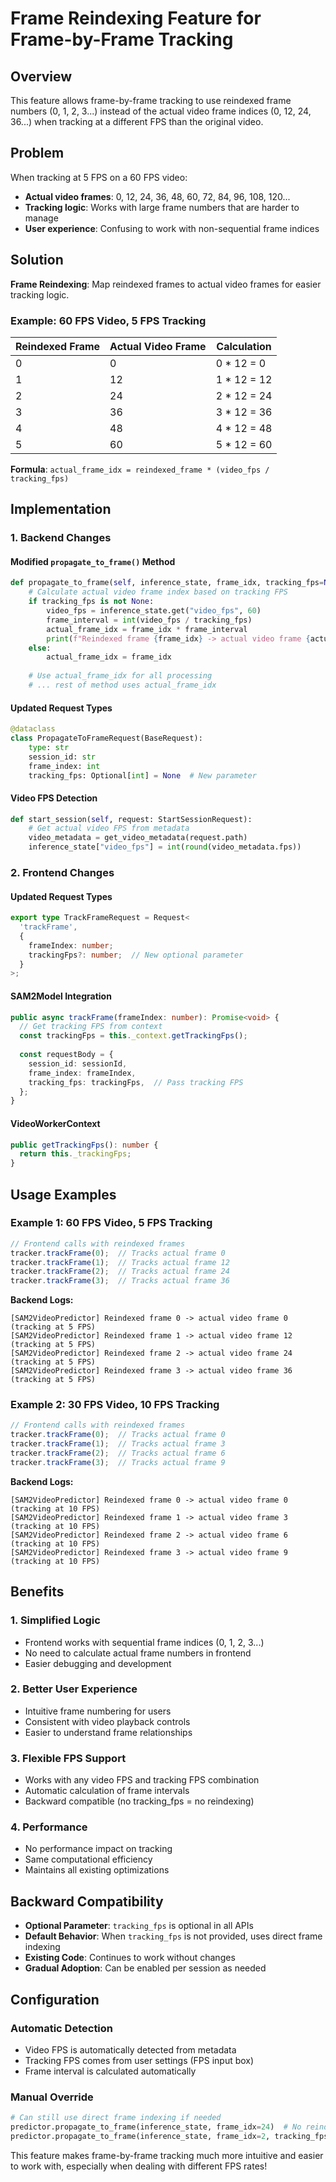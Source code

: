 # Frame Reindexing Feature for Frame-by-Frame Tracking

## Overview

This feature allows frame-by-frame tracking to use reindexed frame numbers (0, 1, 2, 3...) instead of the actual video frame indices (0, 12, 24, 36...) when tracking at a different FPS than the original video.

## Problem

When tracking at 5 FPS on a 60 FPS video:
- **Actual video frames**: 0, 12, 24, 36, 48, 60, 72, 84, 96, 108, 120...
- **Tracking logic**: Works with large frame numbers that are harder to manage
- **User experience**: Confusing to work with non-sequential frame indices

## Solution

**Frame Reindexing**: Map reindexed frames to actual video frames for easier tracking logic.

### Example: 60 FPS Video, 5 FPS Tracking

| Reindexed Frame | Actual Video Frame | Calculation |
|----------------|-------------------|-------------|
| 0 | 0 | 0 * 12 = 0 |
| 1 | 12 | 1 * 12 = 12 |
| 2 | 24 | 2 * 12 = 24 |
| 3 | 36 | 3 * 12 = 36 |
| 4 | 48 | 4 * 12 = 48 |
| 5 | 60 | 5 * 12 = 60 |

**Formula**: `actual_frame_idx = reindexed_frame * (video_fps / tracking_fps)`

## Implementation

### 1. **Backend Changes**

#### Modified `propagate_to_frame()` Method
```python
def propagate_to_frame(self, inference_state, frame_idx, tracking_fps=None):
    # Calculate actual video frame index based on tracking FPS
    if tracking_fps is not None:
        video_fps = inference_state.get("video_fps", 60)
        frame_interval = int(video_fps / tracking_fps)
        actual_frame_idx = frame_idx * frame_interval
        print(f"Reindexed frame {frame_idx} -> actual video frame {actual_frame_idx}")
    else:
        actual_frame_idx = frame_idx
    
    # Use actual_frame_idx for all processing
    # ... rest of method uses actual_frame_idx
```

#### Updated Request Types
```python
@dataclass
class PropagateToFrameRequest(BaseRequest):
    type: str
    session_id: str
    frame_index: int
    tracking_fps: Optional[int] = None  # New parameter
```

#### Video FPS Detection
```python
def start_session(self, request: StartSessionRequest):
    # Get actual video FPS from metadata
    video_metadata = get_video_metadata(request.path)
    inference_state["video_fps"] = int(round(video_metadata.fps))
```

### 2. **Frontend Changes**

#### Updated Request Types
```typescript
export type TrackFrameRequest = Request<
  'trackFrame',
  {
    frameIndex: number;
    trackingFps?: number;  // New optional parameter
  }
>;
```

#### SAM2Model Integration
```typescript
public async trackFrame(frameIndex: number): Promise<void> {
  // Get tracking FPS from context
  const trackingFps = this._context.getTrackingFps();
  
  const requestBody = {
    session_id: sessionId,
    frame_index: frameIndex,
    tracking_fps: trackingFps,  // Pass tracking FPS
  };
}
```

#### VideoWorkerContext
```typescript
public getTrackingFps(): number {
  return this._trackingFps;
}
```

## Usage Examples

### Example 1: 60 FPS Video, 5 FPS Tracking
```typescript
// Frontend calls with reindexed frames
tracker.trackFrame(0);  // Tracks actual frame 0
tracker.trackFrame(1);  // Tracks actual frame 12
tracker.trackFrame(2);  // Tracks actual frame 24
tracker.trackFrame(3);  // Tracks actual frame 36
```

**Backend Logs:**
```
[SAM2VideoPredictor] Reindexed frame 0 -> actual video frame 0 (tracking at 5 FPS)
[SAM2VideoPredictor] Reindexed frame 1 -> actual video frame 12 (tracking at 5 FPS)
[SAM2VideoPredictor] Reindexed frame 2 -> actual video frame 24 (tracking at 5 FPS)
[SAM2VideoPredictor] Reindexed frame 3 -> actual video frame 36 (tracking at 5 FPS)
```

### Example 2: 30 FPS Video, 10 FPS Tracking
```typescript
// Frontend calls with reindexed frames
tracker.trackFrame(0);  // Tracks actual frame 0
tracker.trackFrame(1);  // Tracks actual frame 3
tracker.trackFrame(2);  // Tracks actual frame 6
tracker.trackFrame(3);  // Tracks actual frame 9
```

**Backend Logs:**
```
[SAM2VideoPredictor] Reindexed frame 0 -> actual video frame 0 (tracking at 10 FPS)
[SAM2VideoPredictor] Reindexed frame 1 -> actual video frame 3 (tracking at 10 FPS)
[SAM2VideoPredictor] Reindexed frame 2 -> actual video frame 6 (tracking at 10 FPS)
[SAM2VideoPredictor] Reindexed frame 3 -> actual video frame 9 (tracking at 10 FPS)
```

## Benefits

### 1. **Simplified Logic**
- Frontend works with sequential frame indices (0, 1, 2, 3...)
- No need to calculate actual frame numbers in frontend
- Easier debugging and development

### 2. **Better User Experience**
- Intuitive frame numbering for users
- Consistent with video playback controls
- Easier to understand frame relationships

### 3. **Flexible FPS Support**
- Works with any video FPS and tracking FPS combination
- Automatic calculation of frame intervals
- Backward compatible (no tracking_fps = no reindexing)

### 4. **Performance**
- No performance impact on tracking
- Same computational efficiency
- Maintains all existing optimizations

## Backward Compatibility

- **Optional Parameter**: `tracking_fps` is optional in all APIs
- **Default Behavior**: When `tracking_fps` is not provided, uses direct frame indexing
- **Existing Code**: Continues to work without changes
- **Gradual Adoption**: Can be enabled per session as needed

## Configuration

### Automatic Detection
- Video FPS is automatically detected from metadata
- Tracking FPS comes from user settings (FPS input box)
- Frame interval is calculated automatically

### Manual Override
```python
# Can still use direct frame indexing if needed
predictor.propagate_to_frame(inference_state, frame_idx=24)  # No reindexing
predictor.propagate_to_frame(inference_state, frame_idx=2, tracking_fps=5)  # With reindexing
```

This feature makes frame-by-frame tracking much more intuitive and easier to work with, especially when dealing with different FPS rates!
